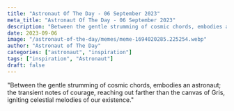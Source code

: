 ```yaml
---
title: "Astronaut Of The Day - 06 September 2023"
meta_title: "Astronaut Of The Day - 06 September 2023"
description: "Between the gentle strumming of cosmic chords, embodies an astronaut; the transient notes of courage, reaching out farther than the canvas of Gris, igniting celestial melodies of our existence."
date: 2023-09-06
image: "/astronaut-of-the-day/memes/meme-1694020285.225254.webp"
author: "Astronaut of The Day"
categories: ["astronaut", "inspiration"]
tags: ["inspiration", "Astronaut"]
draft: false
---
```

"Between the gentle strumming of cosmic chords, embodies an astronaut; the transient notes of courage, reaching out farther than the canvas of Gris, igniting celestial melodies of our existence."
        